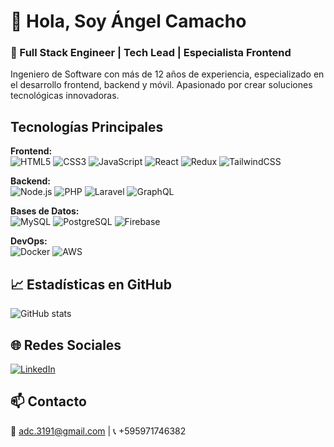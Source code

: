 
# 👋 Hola, Soy Ángel Camacho

### 🚀 Full Stack Engineer | Tech Lead | Especialista Frontend

Ingeniero de Software con más de 12 años de experiencia, especializado en el desarrollo frontend, backend y móvil. Apasionado por crear soluciones tecnológicas innovadoras.

## Tecnologías Principales

**Frontend:**  
![HTML5](https://img.shields.io/badge/-HTML5-E34F26?logo=html5&logoColor=white)
![CSS3](https://img.shields.io/badge/-CSS3-1572B6?logo=css3&logoColor=white)
![JavaScript](https://img.shields.io/badge/-JavaScript-F7DF1E?logo=javascript&logoColor=white)
![React](https://img.shields.io/badge/-React-61DAFB?logo=react&logoColor=black)
![Redux](https://img.shields.io/badge/-Redux-764ABC?logo=redux&logoColor=white)
![TailwindCSS](https://img.shields.io/badge/-TailwindCSS-38B2AC?logo=tailwind-css&logoColor=white)

**Backend:**  
![Node.js](https://img.shields.io/badge/-Node.js-339933?logo=node.js&logoColor=white)
![PHP](https://img.shields.io/badge/-PHP-777BB4?logo=php&logoColor=white)
![Laravel](https://img.shields.io/badge/-Laravel-FF2D20?logo=laravel&logoColor=white)
![GraphQL](https://img.shields.io/badge/-GraphQL-E10098?logo=graphql&logoColor=white)

**Bases de Datos:**  
![MySQL](https://img.shields.io/badge/-MySQL-4479A1?logo=mysql&logoColor=white)
![PostgreSQL](https://img.shields.io/badge/-PostgreSQL-336791?logo=postgresql&logoColor=white)
![Firebase](https://img.shields.io/badge/-Firebase-FFCA28?logo=firebase&logoColor=black)

**DevOps:**  
![Docker](https://img.shields.io/badge/-Docker-2496ED?logo=docker&logoColor=white)
![AWS](https://img.shields.io/badge/-AWS-232F3E?logo=amazonaws&logoColor=white)

## 📈 Estadísticas en GitHub

![GitHub stats](https://github-readme-stats.vercel.app/api?username=adc91&show_icons=true&theme=radical)

## 🌐 Redes Sociales
[![LinkedIn](https://img.shields.io/badge/-LinkedIn-0077B5?logo=linkedin&logoColor=white)](https://linkedin.com/in/adc91)

## 📫 Contacto

📧 [adc.3191@gmail.com](mailto:adc.3191@gmail.com) | 📞 +595971746382
